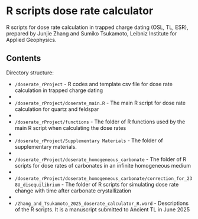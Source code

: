 # R scripts dose rate calculator

R scripts for dose rate calculation in trapped charge dating (OSL, TL, ESR), prepared by Junjie Zhang and Sumiko Tsukamoto, Leibniz Institute for Applied Geophysics.

## Contents

Directory structure:
* `/doserate_rProject` - R codes and template csv file for dose rate calculation in trapped charge dating
* 
* `/doserate_rProject/doserate_main.R` - The main R script for dose rate calculation for quartz and feldspar
* 
* `/doserate_rProject/functions` - The folder of R functions used by the main R script when calculating the dose rates
* 
* `/doserate_rProject/Supplementary Materials` - The folder of supplementary materials.
* 
* `/doserate_rProject/doserate_homogeneous_carbonate` - The folder of R scripts for dose rates of carbonates in an infinite homogeneous medium
* 
* `/doserate_rProject/doserate_homogeneous_carbonate/correction_for_238U_disequilibrium` - The folder of R scripts for simulating dose rate change with time after carbonate crystallization
* 
* `/Zhang_and_Tsukamoto_2025_doserate_calculator_R.word` - Descriptions of the R scripts. It is a manuscript submitted to Ancient TL in June 2025

